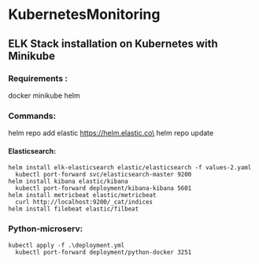 # KubernetesMonitoring
## ELK Stack installation on Kubernetes with Minikube

### Requirements :
  docker
  minikube
  helm

### Commands: 
  helm repo add elastic https://helm.elastic.co\
  helm repo update
  #### Elasticsearch:
    helm install elk-elasticsearch elastic/elasticsearch -f values-2.yaml
      kubectl port-forward svc/elasticsearch-master 9200
    helm install kibana elastic/kibana
      kubectl port-forward deployment/kibana-kibana 5601
    helm install metricbeat elastic/metricbeat
      curl http://localhost:9200/_cat/indices
    helm install filebeat elastic/filbeat
  ### Python-microserv:
    kubectl apply -f .\deployment.yml
      kubectl port-forward deployment/python-docker 3251


